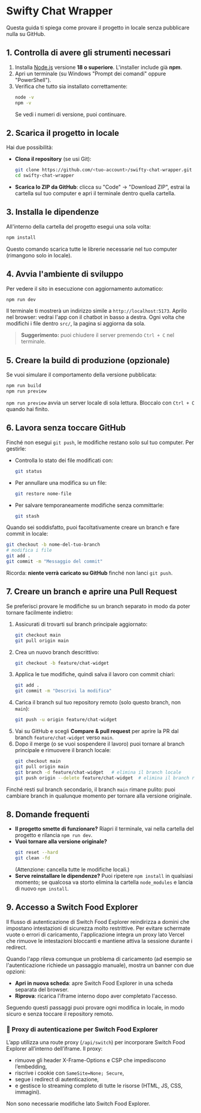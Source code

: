 # Swifty Chat Wrapper

Questa guida ti spiega come provare il progetto in locale senza pubblicare nulla su GitHub.

## 1. Controlla di avere gli strumenti necessari
1. Installa [Node.js](https://nodejs.org/) versione **18 o superiore**. L'installer include già **npm**.
2. Apri un terminale (su Windows "Prompt dei comandi" oppure "PowerShell").
3. Verifica che tutto sia installato correttamente:
   ```bash
   node -v
   npm -v
   ```
   Se vedi i numeri di versione, puoi continuare.

## 2. Scarica il progetto in locale
Hai due possibilità:
- **Clona il repository** (se usi Git):
  ```bash
  git clone https://github.com/<tuo-account>/swifty-chat-wrapper.git
  cd swifty-chat-wrapper
  ```
- **Scarica lo ZIP da GitHub**: clicca su "Code" → "Download ZIP", estrai la cartella sul tuo computer e apri il terminale dentro quella cartella.

## 3. Installa le dipendenze
All'interno della cartella del progetto esegui una sola volta:
```bash
npm install
```
Questo comando scarica tutte le librerie necessarie nel tuo computer (rimangono solo in locale).

## 4. Avvia l'ambiente di sviluppo
Per vedere il sito in esecuzione con aggiornamento automatico:
```bash
npm run dev
```
Il terminale ti mostrerà un indirizzo simile a `http://localhost:5173`. Aprilo nel browser: vedrai l'app con il chatbot in basso a destra. Ogni volta che modifichi i file dentro `src/`, la pagina si aggiorna da sola.

> **Suggerimento:** puoi chiudere il server premendo `Ctrl + C` nel terminale.

## 5. Creare la build di produzione (opzionale)
Se vuoi simulare il comportamento della versione pubblicata:
```bash
npm run build
npm run preview
```
`npm run preview` avvia un server locale di sola lettura. Bloccalo con `Ctrl + C` quando hai finito.

## 6. Lavora senza toccare GitHub
Finché non esegui `git push`, le modifiche restano solo sul tuo computer. Per gestirle:
- Controlla lo stato dei file modificati con:
  ```bash
  git status
  ```
- Per annullare una modifica su un file:
  ```bash
  git restore nome-file
  ```
- Per salvare temporaneamente modifiche senza committarle:
  ```bash
  git stash
  ```

Quando sei soddisfatto, puoi facoltativamente creare un branch e fare commit in locale:
```bash
git checkout -b nome-del-tuo-branch
# modifica i file
git add .
git commit -m "Messaggio del commit"
```
Ricorda: **niente verrà caricato su GitHub** finché non lanci `git push`.

## 7. Creare un branch e aprire una Pull Request
Se preferisci provare le modifiche su un branch separato in modo da poter tornare facilmente indietro:

1. Assicurati di trovarti sul branch principale aggiornato:
   ```bash
   git checkout main
   git pull origin main
   ```
2. Crea un nuovo branch descrittivo:
   ```bash
   git checkout -b feature/chat-widget
   ```
3. Applica le tue modifiche, quindi salva il lavoro con commit chiari:
   ```bash
   git add .
   git commit -m "Descrivi la modifica"
   ```
4. Carica il branch sul tuo repository remoto (solo questo branch, non `main`):
   ```bash
   git push -u origin feature/chat-widget
   ```
5. Vai su GitHub e scegli **Compare & pull request** per aprire la PR dal branch `feature/chat-widget` verso `main`.
6. Dopo il merge (o se vuoi sospendere il lavoro) puoi tornare al branch principale e rimuovere il branch locale:
   ```bash
   git checkout main
   git pull origin main
   git branch -d feature/chat-widget   # elimina il branch locale
   git push origin --delete feature/chat-widget  # elimina il branch remoto (opzionale)
   ```

Finché resti sul branch secondario, il branch `main` rimane pulito: puoi cambiare branch in qualunque momento per tornare alla versione originale.

## 8. Domande frequenti
- **Il progetto smette di funzionare?** Riapri il terminale, vai nella cartella del progetto e rilancia `npm run dev`.
- **Vuoi tornare alla versione originale?**
  ```bash
  git reset --hard
  git clean -fd
  ```
  (Attenzione: cancella tutte le modifiche locali.)
- **Serve reinstallare le dipendenze?** Puoi ripetere `npm install` in qualsiasi momento; se qualcosa va storto elimina la cartella `node_modules` e lancia di nuovo `npm install`.

## 9. Accesso a Switch Food Explorer
Il flusso di autenticazione di Switch Food Explorer reindirizza a domini che impostano intestazioni di sicurezza molto restrittive. Per evitare schermate vuote o errori di caricamento, l'applicazione integra un proxy lato Vercel che rimuove le intestazioni bloccanti e mantiene attiva la sessione durante i redirect.

Quando l'app rileva comunque un problema di caricamento (ad esempio se l'autenticazione richiede un passaggio manuale), mostra un banner con due opzioni:

- **Apri in nuova scheda**: apre Switch Food Explorer in una scheda separata del browser.
- **Riprova**: ricarica l'iframe interno dopo aver completato l'accesso.

Seguendo questi passaggi puoi provare ogni modifica in locale, in modo sicuro e senza toccare il repository remoto.

### 🔄 Proxy di autenticazione per Switch Food Explorer

L’app utilizza una route proxy (`/api/switch`) per incorporare Switch Food Explorer all’interno dell’iframe. Il proxy:

- rimuove gli header X-Frame-Options e CSP che impediscono l’embedding,
- riscrive i cookie con `SameSite=None; Secure`,
- segue i redirect di autenticazione,
- e gestisce lo streaming completo di tutte le risorse (HTML, JS, CSS, immagini).

Non sono necessarie modifiche lato Switch Food Explorer.
